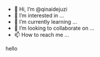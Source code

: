 - 👋 Hi, I’m @qinaidejuzi
- 👀 I’m interested in ...
- 🌱 I’m currently learning ...
- 💞️ I’m looking to collaborate on ...
- 📫 How to reach me ...

<!---
qinaidejuzi/qinaidejuzi is a ✨ special ✨ repository because its `README.md` (this file) appears on your GitHub profile.
You can click the Preview link to take a look at your changes.
--->hello
